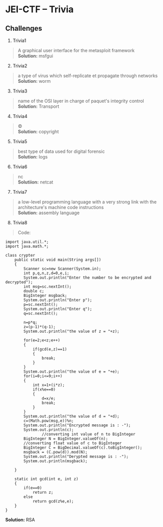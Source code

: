 # JEI-CTF – Trivia


## Challenges
1. Trivia1
> A graphical user interface for the metasploit framework<br>
**Solution:** msfgui
2. Trivia2
>  a type of virus which self-replicate et propagate through networks <br>
**Solution:** worm
3. Trivia3
> name of the OSI layer in charge of paquet's integrity control <br>
**Solution:** Transport
4. Trivia4
>© <br>
**Solution:** copyright
5. Trivia5
> best type of data used for digital forensic <br>
**Solution:** logs
6. Trivia6
>nc <br>
**Solutiion:** netcat
7. Trivia7
> a low-level programming language with a very strong link with the architecture's machine code instructions<br>
**Solution:** assembly language
8. Trivia8
>Code:
```code
import java.util.*;
import java.math.*;

class crypter
	public static void main(String args[])
	{
		Scanner sc=new Scanner(System.in);
		int p,q,n,z,d=0,e,i;
		System.out.println("Enter the number to be encrypted and decrypted");
		int msg=sc.nextInt();
		double c;
		BigInteger msgback;
		System.out.println("Enter p");
		p=sc.nextInt();
		System.out.println("Enter q");
		q=sc.nextInt();

		n=p*q;
		z=(p-1)*(q-1);
		System.out.println("the value of z = "+z);

		for(e=2;e<z;e++)
		{
			if(gcd(e,z)==1)
			{
				break;
			}
		}
		System.out.println("the value of e = "+e);
		for(i=0;i<=9;i++)
		{
			int x=1+(i*z);
			if(x%e==0)
			{
				d=x/e;
				break;
			}
		}
		System.out.println("the value of d = "+d);
		c=(Math.pow(msg,e))%n;
		System.out.println("Encrypted message is : -");
		System.out.println(c);
                //converting int value of n to BigInteger
		BigInteger N = BigInteger.valueOf(n);
		//converting float value of c to BigInteger
		BigInteger C = BigDecimal.valueOf(c).toBigInteger();
		msgback = (C.pow(d)).mod(N);
		System.out.println("Derypted message is : -");
		System.out.println(msgback);

	}

	static int gcd(int e, int z)
	{
		if(e==0)
			return z;
		else
			return gcd(z%e,e);
	}
}
```
**Solution:** RSA
